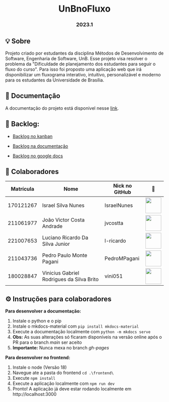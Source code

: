 <h1 align="center"> UnBnoFluxo </h1>
<h3 align="center"> 2023.1 </h3>

## 💡 Sobre
Projeto criado por estudantes da disciplina Métodos de Desenvolvimento de Software, Engenharia de Software, UnB.
Esse projeto visa resolver o problema da "Dificuldade de planejamento dos estudantes para seguir o fluxo do curso". Para isso foi proposto uma aplicação web que irá disponibilizar um fluxograma interativo, intuitivo, personalizável e moderno para os estudantes da Universidade de Brasília.

## 📒 Documentação
A documentação do projeto está disponivel nesse [link](https://mdsreq-fga-unb.github.io/2023.1-UnBnoFluxo/).

## 📃 Backlog:

- [Backlog no kanban](https://github.com/orgs/mdsreq-fga-unb/projects/10)

- [Backlog na documentação](https://mdsreq-fga-unb.github.io/2023.1-UnBnoFluxo/Backlog/)

- [Backlog no google docs](https://docs.google.com/document/d/1yLeN1Lz4SikCFIlMwRnj-NHabqfXzD9Igfq0DXZx_ZA/edit?usp=sharing)

## 👥 Colaboradores
| Matrícula | Nome                                      | Nick no GitHub |                                                      📸                                                       |
| :-------: | ----------------------------------------- | -------------- | :----------------------------------------------------------------------------------------------------------: |
| 170121267 | Israel Silva Nunes                        | IsraelNunes    | [<img src="https://avatars.githubusercontent.com/u/43423619?v=4" width=50>](https://github.com/IsraelNunes)  |
| 211061977 | João Victor Costa Andrade                 | jvcostta       |  [<img src="https://avatars.githubusercontent.com/u/124215106?v=4" width=50>](https://github.com/jvcostta)   |
| 221007653 | Luciano Ricardo Da Silva Junior           | l-ricardo      |  [<img src="https://avatars.githubusercontent.com/u/88405145?v=4" width=50>](https://github.com/l-ricardo)   |
| 211043736 | Pedro Paulo Monte Pagani                  | PedroMPagani   | [<img src="https://avatars.githubusercontent.com/u/56891617?v=4" width=50>](https://github.com/PedroMPagani) |
| 180028847 | Vinicius Gabriel Rodrigues da Silva Brito | vini051        |   [<img src="https://avatars.githubusercontent.com/u/60819460?v=4" width=50>](https://github.com/vini051)    |

## ⚙️ Instruções para colaboradores
**Para desenvolver a documentação:**
1. Instale o python e o pip
2. Instale o mkdocs-material com ```pip install mkdocs-material```
3. Execute a documentação localmente com ```python -m mkdocs serve```
4. **Obs:** As suas alterações só ficaram disponíveis na versão online após o PR para o branch *main* ser aceito
5. **Importante:** Nunca mexa no branch *gh-pages*

**Para desenvolver no frontend:**
1. Instale o node (Versão 18)
2. Navegue ate a pasta do frontend ```cd .\frontend\```
3. Execute ```npm install```
4. Execute a aplicação localmente com ```npm run dev```
5. Pronto! A aplicação já deve estar rodando localmente em http://localhost:3000